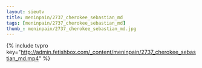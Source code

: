 ```yaml
--- 
layout: sieutv
title: meninpain/2737_cherokee_sebastian_md
tags: [meninpain/2737_cherokee_sebastian_md]
thumb_: meninpain/2737_cherokee_sebastian_md.jpg
---
```

{% include tvpro key="http://admin.fetishbox.com/_content/meninpain/2737_cherokee_sebastian_md.mp4" %} 

